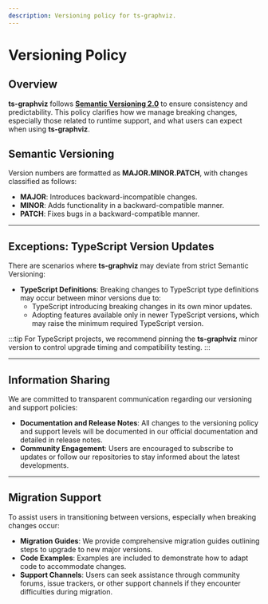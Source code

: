 ```yaml
---
description: Versioning policy for ts-graphviz.
---
```

# Versioning Policy

## Overview

**ts-graphviz** follows [**Semantic Versioning 2.0**](https://semver.org/) to ensure consistency and predictability. This policy clarifies how we manage breaking changes, especially those related to runtime support, and what users can expect when using **ts-graphviz**.

## Semantic Versioning

Version numbers are formatted as **MAJOR.MINOR.PATCH**, with changes classified as follows:

- **MAJOR**: Introduces backward-incompatible changes.
- **MINOR**: Adds functionality in a backward-compatible manner.
- **PATCH**: Fixes bugs in a backward-compatible manner.

---

## Exceptions: TypeScript Version Updates

There are scenarios where **ts-graphviz** may deviate from strict Semantic Versioning:

- **TypeScript Definitions**: Breaking changes to TypeScript type definitions may occur between minor versions due to:
  - TypeScript introducing breaking changes in its own minor updates.
  - Adopting features available only in newer TypeScript versions, which may raise the minimum required TypeScript version.

:::tip
For TypeScript projects, we recommend pinning the **ts-graphviz** minor version to control upgrade timing and compatibility testing.
:::

---

## Information Sharing

We are committed to transparent communication regarding our versioning and support policies:

- **Documentation and Release Notes**: All changes to the versioning policy and support levels will be documented in our official documentation and detailed in release notes.
- **Community Engagement**: Users are encouraged to subscribe to updates or follow our repositories to stay informed about the latest developments.

---

## Migration Support

To assist users in transitioning between versions, especially when breaking changes occur:

- **Migration Guides**: We provide comprehensive migration guides outlining steps to upgrade to new major versions.
- **Code Examples**: Examples are included to demonstrate how to adapt code to accommodate changes.
- **Support Channels**: Users can seek assistance through community forums, issue trackers, or other support channels if they encounter difficulties during migration.
